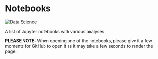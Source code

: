 # Notebooks

![Data Science](https://wl-portfolio.s3.eu-west-2.amazonaws.com/images/data_science.jpg)

A list of Jupyter notebooks with various analyses.

**PLEASE NOTE:** When opening one of the notebooks, please give it a few moments for GitHub to open
it as it may take a few seconds to render the page.
